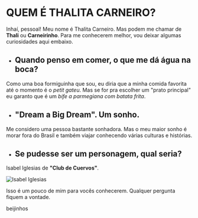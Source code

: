 # **QUEM É THALITA CARNEIRO?**

Inhaí, pessoal! Meu nome é Thalita Carneiro. Mas podem me chamar de **Thali** ou **Carneirinho**. Para me conhecerem melhor, vou deixar algumas curiosidades aqui embaixo.

- ## Quando penso em comer, o que me dá água na boca?
Como uma boa formiguinha que sou, eu diria que a minha comida favorita até o momento é o *petit gateu*. Mas se for pra escolher um "prato principal" eu garanto que é um *bife a parmegiana com batata frita*.

- ## "Dream a Big Dream". Um sonho.
Me considero uma pessoa bastante sonhadora. Mas o meu maior sonho é morar fora do Brasil e também viajar conhecendo várias culturas e histórias.

- ## Se pudesse ser um personagem, qual seria?
Isabel Iglesias de **"Club de Cuervos"**. 

![Isabel Iglesias](https://i.giphy.com/media/v1.Y2lkPTc5MGI3NjExZWFqYjJ5aDVwOWRjd2xseTN0cmNoaHNjanV1bjJyMXBmbGJwY3d3eSZlcD12MV9pbnRlcm5hbF9naWZfYnlfaWQmY3Q9Zw/pPditGhAozvbgyf5Hy/giphy.gif)

Isso é um pouco de mim para vocês conhecerem. Qualquer pergunta fiquem a vontade. 

beijinhos


